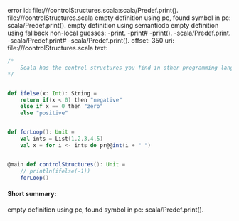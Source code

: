 error id: file://<WORKSPACE>/controlStructures.scala:scala/Predef.print().
file://<WORKSPACE>/controlStructures.scala
empty definition using pc, found symbol in pc: scala/Predef.print().
empty definition using semanticdb
empty definition using fallback
non-local guesses:
	 -print.
	 -print#
	 -print().
	 -scala/Predef.print.
	 -scala/Predef.print#
	 -scala/Predef.print().
offset: 350
uri: file://<WORKSPACE>/controlStructures.scala
text:
```scala
/*
    Scala has the control structures you find in other programming languages, and also has powerful for expressions and match expressions:
*/


def ifelse(x: Int): String =
    return if(x < 0) then "negative"
    else if x == 0 then "zero"
    else "positive"


def forLoop(): Unit =
    val ints = List(1,2,3,4,5)
    val x = for i <- ints do pr@@int(i + " ")


@main def controlStructures(): Unit =
    // println(ifelse(-1))
    forLoop()
```


#### Short summary: 

empty definition using pc, found symbol in pc: scala/Predef.print().